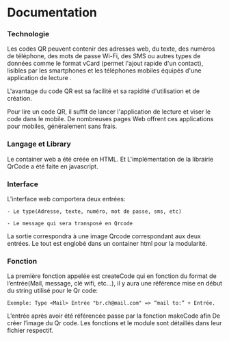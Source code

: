 # Documentation

### Technologie 

Les codes QR peuvent contenir des adresses web, du texte, des numéros de téléphone, des mots de passe Wi-Fi, des SMS ou autres types de données comme le format vCard (permet l'ajout rapide d'un contact), lisibles par les smartphones et les téléphones mobiles équipés d'une application de lecture .

L'avantage du code QR est sa facilité et sa rapidité d'utilisation et de création.

Pour lire un code QR, il suffit de lancer l'application de lecture et viser le code dans le mobile.
De nombreuses pages Web offrent ces applications pour mobiles, généralement sans frais.

### Langage et Library

Le container web a été créée en HTML. Et L'implémentation de la librairie QrCode a été faite en javascript. 

### Interface

L'interface web comportera deux entrées:

    - Le type(Adresse, texte, numéro, mot de passe, sms, etc)
    
    - Le message qui sera transposé en Qrcode
    
La sortie correspondra à une image Qrcode correspondant aux deux entrées.
Le tout est englobé dans un container html pour la modularité.
   

### Fonction

La première fonction appelée est createCode qui en fonction du format de l’entrée(Mail, message, clé wifi, etc...), il y aura une référence mise en début du string utilisé pour le Qr code: 

    Exemple: Type <Mail> Entrée "br.ch@mail.com" => “mail to:” + Entrée.

L’entrée après avoir été référencée passe par la fonction makeCode afin
De créer l’image du Qr code.
Les fonctions et le module sont détaillés dans leur fichier respectif.
